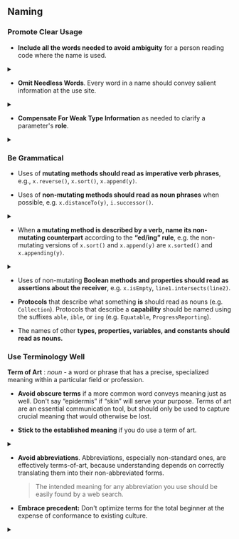 ## Naming

### Promote Clear Usage

* **Include all the words needed to avoid ambiguity** for a person
  reading code where the name is used.

<details markdown="1">
  <summary></summary>
For example, consider a method that removes the element at a
given position within a collection

<figure class="good" markdown="1">
~~~ swift
public mutating func removeAt(position: Index) -> Element
~~~
</figure>

used as follows:

<figure class="good" markdown="1">
~~~ swift
employees.removeAt(x)
~~~
</figure>

If we were to omit the word `At` from the method name, it could
imply to the reader that the method searches for and removes an
element equal to `x`, rather than using `x` to indicate the
position of the element to remove.

<figure class="bad" markdown="1">
~~~ swift
employees.remove(x) // unclear: are we removing x?
~~~
</figure>

</details>

* <a name="omit-needless-words">**Omit Needless Words**</a>.  Every word in a name should convey salient
  information at the use site.

<details markdown="1">
  <summary></summary>
More words may be needed to clarify intent or disambiguate
meaning, but those that are redundant with information the reader
already possesses should be omitted. In particular, omit words that
*merely* repeat type information:

<figure class="bad" markdown="1">
~~~ swift
public mutating func removeElement(member: Element) -> Element?

allViews.removeElement(cancelButton)
~~~
</figure>

In this case, the word `Element` adds nothing salient at the call
site. This API would be better:

<figure class="good" markdown="1">
~~~ swift
public mutating func remove(member: Element) -> Element?

allViews.remove(cancelButton) // clearer
~~~
</figure>

Occasionally, repeating type information is necessary to avoid
ambiguity, but in general it is better to use a word that
describes a parameter's *role* rather than its type. See the next
item for details.
</details>

* <a name="weak-type-information">**Compensate For Weak Type Information**</a> as needed to clarify a
  parameter's **role**.

<details markdown="1">
  <summary></summary>
Especially when a parameter type is `NSObject`, `Any`, `AnyObject`,
or a fundamental type such `Int` or `String`, type information and
context at the point of use may not fully convey intent. In this
example, the declaration may be clear, but the use site is vague:

<figure class="bad" markdown="1">
~~~ swift
func add(observer: NSObject, for keyPath: String)

grid.add(self, for: graphics) // vague
~~~
</figure>

To restore clarity, **precede each weakly-typed parameter with a
noun describing its role**:

<figure class="good" markdown="1">
~~~ swift
func add**Observer**(_ observer: NSObject, for**KeyPath** path: String)
grid.addObserver(self, forKeyPath: graphics) // clear
~~~
</figure>
</details>


### Be Grammatical

* Uses of **mutating methods should read as imperative verb phrases**,
  e.g., `x.reverse()`, `x.sort()`, `x.append(y)`.

* Uses of **non-mutating methods should read as noun phrases** when
  possible, e.g. `x.distanceTo(y)`, `i.successor()`.

<details markdown="1">
  <summary></summary>
Imperative verbs are acceptable when there is no good alternative that
reads as a noun phrase:

~~~ swift
let firstAndLast = fullName.split() // acceptable
~~~
</details>

* When **a mutating method is described by a verb, name its
  non-mutating counterpart** according to the **“ed/ing” rule**,
  e.g. the non-mutating versions of `x.sort()` and `x.append(y)` are
  `x.sorted()` and `x.appending(y)`.

<details markdown="1">
  <summary></summary>
Often, a mutating method will have a non-mutating variant returning
the same, or a similar, type as the receiver.

* Prefer to name the non-mutating variant using the verb's past
 tense (usually appending “ed”):

~~~ swift
/// Reverses `self` in-place.
mutating func reverse()

/// Returns a reversed copy of `self`.
func revers**ed**() -> Self
...
x.reverse()
let y = x.reversed()
~~~

* When adding “ed” is not grammatical because the verb has a
 direct object, name the non-mutating variant using the verb's
 gerund form (usually appending “ing”):

~~~ swift
/// Strips all the newlines from \`self\`
mutating func stripNewlines()

/// Returns a copy of \`self\` with all the newlines stripped.
func strip**ping**Newlines() -> String
...
s.stripNewlines()
let oneLine = t.strippingNewlines()
~~~

</details>

* <a name="boolean-assertions">Uses</a> of non-mutating **Boolean
  methods and properties should read as assertions about the
  receiver**, e.g. `x.isEmpty`, `line1.intersects(line2)`.

* **Protocols** that describe what something **is** should read as
  nouns (e.g. `Collection`). Protocols that describe a **capability**
  should be named using the suffixes `able`, `ible`, or `ing`
  (e.g. `Equatable`, `ProgressReporting`).

* The names of other **types, properties, variables, and constants
  should read as nouns.**

### Use Terminology Well

**Term of Art**
: *noun* - a word or phrase that has a precise, specialized meaning within a particular field or profession.

* **Avoid obscure terms** if a more common word conveys meaning just
  as well.  Don't say “epidermis” if “skin” will serve your purpose.
  Terms of art are an essential communication tool, but should only be
  used to capture crucial meaning that would otherwise be lost.

* **Stick to the established meaning** if you do use a term of art.

<details markdown="1">
  <summary></summary>
The only reason to use a technical term rather than a more common
word is that it *precisely* expresses something that would
otherwise be ambiguous or unclear.  Therefore, an API should use
the term strictly in accordance with its accepted meaning.

* **Don't surprise an expert**: anyone already familiar with the term
  will be surprised and probably angered if we appear to have
  invented a new meaning for it.

* **Don't confuse a beginner**: anyone trying to learn the term is
  likely to do a web search and find its traditional meaning.
</details>

* **Avoid abbreviations**. Abbreviations, especially non-standard
  ones, are effectively terms-of-art, because understanding depends on
  correctly translating them into their non-abbreviated forms.

  > The intended meaning for any abbreviation you use should be
  > easily found by a web search.

* **Embrace precedent:** Don't optimize terms for the total beginner
  at the expense of conformance to existing culture.

<details markdown="1">
  <summary></summary>
It is better to name a contiguous data structure `Array` than to
use a simplified term such as `List`, even though a beginner
might grasp of the meaning of `List` more easily.  Arrays are
fundamental in modern computing, so every programmer knows—or
will soon learn—what an array is.  Use a term that most
programmers are familiar with, and their web searches and
questions will be rewarded.

Within a particular programming *domain*, such as mathematics, a
widely-precedented term such as `sin(x)` is preferable to an
explanatory phrase such as
`verticalPositionOnUnitCircleAtOriginOfEndOfRadiusWithAngle(x)`.
Note that in this case, precedent outweighs the guideline to
avoid abbreviations: although the complete word is `sine`,
“sin(*x*)” has been in common use among programmers for decades,
and among mathematicians for centuries.
</details>
